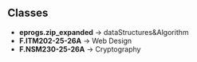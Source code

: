 ## Classes

- **eprogs.zip_expanded** → dataStructures&Algorithm  
- **F.ITM202-25-26A** → Web Design  
- **F.NSM230-25-26A** → Cryptography  
